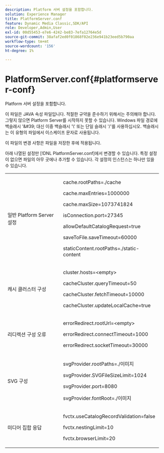 ```yaml
---
description: Platform 서버 설정을 포함합니다.
solution: Experience Manager
title: PlatformServer.conf
feature: Dynamic Media Classic,SDK/API
role: Developer,Admin,User
exl-id: 00d55453-e7e6-4242-be83-7efa12764e5d
source-git-commit: 38afaf2ed0f01868f02e236e941b23eed5b790aa
workflow-type: tm+mt
source-wordcount: '156'
ht-degree: 1%

---
```


# PlatformServer.conf{#platformserver-conf}

Platform 서버 설정을 포함합니다.

이 파일은 JAVA 속성 파일입니다. 적절한 규약을 준수하기 위해서는 주의해야 합니다. 그렇지 않으면 Platform Server를 시작하지 못할 수 있습니다. Windows 파일 경로에 백슬래시 &#39;\&#39; 대신 이중 백슬래시 &#39;\\&#39; 또는 단일 슬래시 &#39;/&#39;를 사용하십시오. 백슬래시는 이 유형의 파일에서 이스케이프 문자로 사용됩니다.

이 파일의 변경 사항은 파일을 저장한 후에 적용됩니다.

아래 나열된 설정만 [!DNL PlatformServer.conf]에서 변경할 수 있습니다. 특정 설정이 없으면 파일의 아무 곳에나 추가할 수 있습니다. 각 설정의 인스턴스는 하나만 있을 수 있습니다.

<table id="simpletable_38244750F50A46E5B0077F5F860B125C"> 
 <tr class="strow"> 
  <td class="stentry"> <p>일반 Platform Server 설정 </p> </td> 
  <td class="stentry"> <p> <span class="codeph"> cache.rootPaths=./cache </span> </p> <p> <span class="codeph"> cache.maxEntries=1000000  </span> </p> <p> <span class="codeph"> cache.maxSize=1073741824  </span> </p> <p> <span class="codeph"> isConnection.port=27345  </span> </p> <p> <span class="codeph"> allowDefaultCatalogRequest=true  </span> </p> <p> <span class="codeph"> saveToFile.saveTimeout=60000  </span> </p> <p> <span class="codeph"> staticContent.rootPaths=./static-content </span> </p> </td> 
 </tr> 
 <tr class="strow"> 
  <td class="stentry"> <p>캐시 클러스터 구성 </p> </td> 
  <td class="stentry"> <p> <span class="codeph"> cluster.hosts=&lt;empty&gt; </span> </p> <p> <span class="codeph"> cacheCluster.queryTimeout=50  </span> </p> <p> <span class="codeph"> cacheCluster.fetchTimeout=10000  </span> </p> <p> <span class="codeph"> cacheCluster.updateLocalCache=true  </span> </p> </td> 
 </tr> 
 <tr class="strow"> 
  <td class="stentry"> <p>리디렉션 구성 오류 </p> </td> 
  <td class="stentry"> <p> <span class="codeph"> errorRedirect.rootUrl=&lt;empty&gt; </span> </p> <p> <span class="codeph"> errorRedirect.connectTimeout=1000  </span> </p> <p> <span class="codeph"> errorRedirect.socketTimeout=30000  </span> </p> </td> 
 </tr> 
 <tr class="strow"> 
  <td class="stentry"> <p>SVG 구성 </p> </td> 
  <td class="stentry"> <p> <span class="codeph"> svgProvider.rootPaths=./이미지 </span> </p> <p> <span class="codeph"> svgProvider.SVGFileSizeLimit=1024  </span> </p> <p> <span class="codeph"> svgProvider.port=8080  </span> </p> <p> <span class="codeph"> svgProvider.fontRoot=./이미지 </span> </p> </td> 
 </tr> 
 <tr class="strow"> 
  <td class="stentry"> <p>미디어 집합 응답 </p> </td> 
  <td class="stentry"> <p> <span class="codeph"> fvctx.useCatalogRecordValidation=false  </span> </p> <p> <span class="codeph"> fvctx.nestingLimit=10  </span> </p> <p> <span class="codeph"> fvctx.browserLimit=20  </span> </p> </td> 
 </tr> 
</table>
